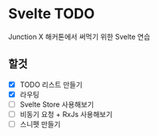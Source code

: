 # Svelte TODO

Junction X 해커톤에서 써먹기 위한 Svelte 연습

## 할것

- [x] TODO 리스트 만들기
- [x] 라우팅
- [ ] Svelte Store 사용해보기
- [ ] 비동기 요청 + RxJs 사용해보기
- [ ] 스니펫 만들기
